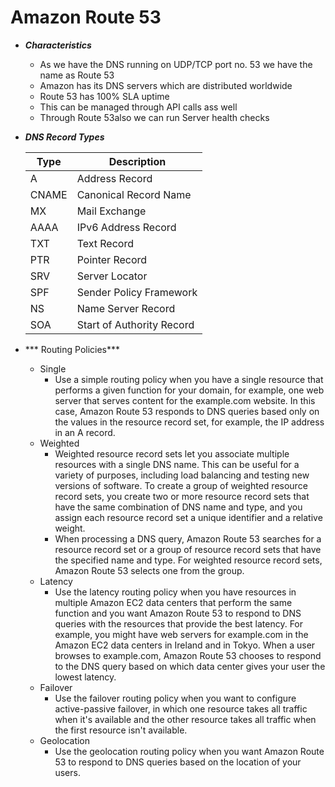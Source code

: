 # Amazon Route 53

- ***Characteristics***
	- As we have the DNS running on UDP/TCP port no. 53 we have the name as Route 53
	- Amazon has its DNS servers which are distributed worldwide
	- Route 53 has 100% SLA uptime
	- This can be managed through API calls ass well
	- Through Route 53also we can run Server health checks

- ***DNS Record Types***

	Type | Description
	-----|------------
	A | Address Record
	CNAME | Canonical Record Name
	MX | Mail Exchange
	AAAA | IPv6 Address Record 
	TXT | Text Record
	PTR | Pointer Record
	SRV | Server Locator
	SPF | Sender Policy Framework
	NS | Name Server Record
	SOA | Start of Authority Record

- *** Routing Policies***
	- Single
		- Use a simple routing policy when you have a single resource that performs a given function for your domain, for example, one web server that serves content for the example.com website. In this case, Amazon Route 53 responds to DNS queries based only on the values in the resource record set, for example, the IP address in an A record.
	- Weighted
		- Weighted resource record sets let you associate multiple resources with a single DNS name. This can be useful for a variety of purposes, including load balancing and testing new versions of software. To create a group of weighted resource record sets, you create two or more resource record sets that have the same combination of DNS name and type, and you assign each resource record set a unique identifier and a relative weight.
		- When processing a DNS query, Amazon Route 53 searches for a resource record set or a group of resource record sets that have the specified name and type. For weighted resource record sets, Amazon Route 53 selects one from the group.
	- Latency
		- Use the latency routing policy when you have resources in multiple Amazon EC2 data centers that perform the same function and you want Amazon Route 53 to respond to DNS queries with the resources that provide the best latency. For example, you might have web servers for example.com in the Amazon EC2 data centers in Ireland and in Tokyo. When a user browses to example.com, Amazon Route 53 chooses to respond to the DNS query based on which data center gives your user the lowest latency.
	- Failover
		- Use the failover routing policy when you want to configure active-passive failover, in which one resource takes all traffic when it's available and the other resource takes all traffic when the first resource isn't available.
	- Geolocation
		- Use the geolocation routing policy when you want Amazon Route 53 to respond to DNS queries based on the location of your users.
